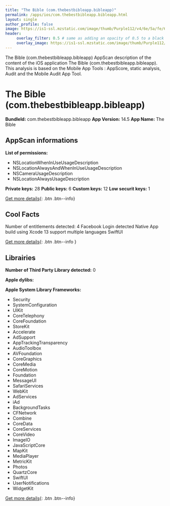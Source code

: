 ```yaml
---
title: "The Bible (com.thebestbibleapp.bibleapp)"
permalink: /apps/ios/com.thebestbibleapp.bibleapp.html
layout: single
author_profile: false
image: https://is1-ssl.mzstatic.com/image/thumb/Purple112/v4/6e/5a/fe/6e5afe13-dc93-5ebd-0320-dff1aa4dfba3/AppIcon-0-0-1x_U007emarketing-0-6-0-85-220.png/512x512bb.jpg
header: 
     overlay_filter: 0.5 # same as adding an opacity of 0.5 to a black background
     overlay_image: https://is1-ssl.mzstatic.com/image/thumb/Purple112/v4/6e/5a/fe/6e5afe13-dc93-5ebd-0320-dff1aa4dfba3/AppIcon-0-0-1x_U007emarketing-0-6-0-85-220.png/512x512bb.jpg
---
```

The Bible (com.thebestbibleapp.bibleapp) AppScan description of the content of the iOS application The Bible (com.thebestbibleapp.bibleapp). This analysis is based on the Mobile App Tools : AppScore, static analysis, Audit and the Mobile Audit App Tool.

# The Bible (com.thebestbibleapp.bibleapp)

**BundleId:** com.thebestbibleapp.bibleapp
**App Version:** 14.5
**App Name:** The Bible


## AppScan informations 

**List of permissions:** 
- NSLocationWhenInUseUsageDescription
- NSLocationAlwaysAndWhenInUseUsageDescription
- NSCameraUsageDescription
- NSLocationAlwaysUsageDescription
  
  
**Private keys:** 28
**Public keys:** 6
**Custom keys:** 12
**Low securit keys:** 1
  
[Get more details](/pricing.html){: .btn .btn--info}

## Cool Facts

Number of entitlements detected: 4
Facebook Login detected
Native App
build using Xcode 13
support multiple languages
SwiftUI
  
[Get more details](/pricing.html){: .btn .btn--info }

## Librairies 
**Number of Third Party Library detected:** 0


**Apple dylibs:**


**Apple System Library Frameworks:**
- Security
- SystemConfiguration
- UIKit
- CoreTelephony
- CoreFoundation
- StoreKit
- Accelerate
- AdSupport
- AppTrackingTransparency
- AudioToolbox
- AVFoundation
- CoreGraphics
- CoreMedia
- CoreMotion
- Foundation
- MessageUI
- SafariServices
- WebKit
- AdServices
- iAd
- BackgroundTasks
- CFNetwork
- Combine
- CoreData
- CoreServices
- CoreVideo
- ImageIO
- JavaScriptCore
- MapKit
- MediaPlayer
- MetricKit
- Photos
- QuartzCore
- SwiftUI
- UserNotifications
- WidgetKit


  
[Get more details](/pricing.html){: .btn .btn--info}

